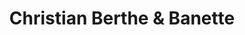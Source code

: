 ---
title: "Christian Berthe & Banette"
url: /saint-jean-de-la-ruelle/christian-berthe-et-banette/
shop: boulangerie
---